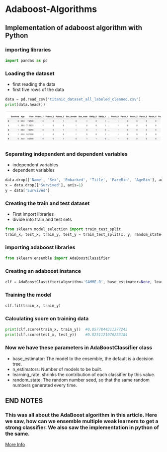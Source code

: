 # Adaboost-Algorithms
## Implementation of adaboost algorithm with Python

### importing libraries
```python
import pandas as pd
```
### Loading the dataset
+ first reading the data
+ first five rows of the data
```python
data = pd.read_csv('titanic_dataset_all_labeled_cleaned.csv')
print(data.head())
```
![Alt text](https://github.com/khodetitus/Adaboost-Algorithms/blob/main/pictures/Screenshot-from-2021-03-26-07-54-08.png)
### Separating independent and dependent variables
+ independent variables
+ dependent variables
```python
data.drop(['Name', 'Sex', 'Embarked', 'Title', 'FareBin', 'AgeBin'], axis=1, inplace=True)
x = data.drop(['Survived'], axis=1)
y = data['Survived']
```
### Creating the train and test dataset
+ First import libraries
+ divide into train and test sets
```python
from sklearn.model_selection import train_test_split
train_x, test_x, train_y, test_y = train_test_split(x, y, random_state=101, stratify=y)
```
### importing adaboost libraries
```python
from sklearn.ensemble import AdaBoostClassifier
```
### Creating an adaboost instance
```python
clf = AdaBoostClassifier(algorithm='SAMME.R', base_estimator=None, learning_rate=1.0, n_estimators=50, random_state=96)

```
### Training the model
```python
clf.fit(train_x, train_y)
```
### Calculating score on training data
```python
print(clf.score(train_x, train_y))  #0.8577844311377245
print(clf.score(test_x, test_y))    #0.8251121076233184
```
### Now we have these parameters in AdaBoostClassifier class
+ base_estimator: The model to the ensemble, the default is a decision tree.
+ n_estimators: Number of models to be built.
+ learning_rate: shrinks the contribution of each classifier by this value.
+ random_state: The random number seed, so that the same random numbers generated every time.

## END NOTES
### This was all about the AdaBoost algorithm in this article. Here we saw, how can we ensemble multiple weak learners to get a strong classifier. We also saw the implementation in python of the same.
[More Info](https://www.analyticsvidhya.com/blog/2021/03/introduction-to-adaboost-algorithm-with-python-implementation)